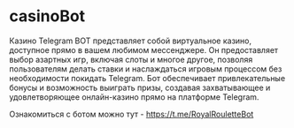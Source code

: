# casinoBot
Казино Telegram BOT представляет собой виртуальное казино, доступное прямо в вашем любимом мессенджере. 
Он предоставляет выбор азартных игр, включая слоты и многое другое, позволяя 
пользователям делать ставки и наслаждаться игровым процессом без необходимости покидать Telegram. 
Бот обеспечивает привлекательные бонусы и возможность выиграть призы, создавая 
захватывающее и удовлетворяющее онлайн-казино прямо на платформе Telegram.

Ознакомиться с ботом можно тут - https://t.me/RoyalRouletteBot
